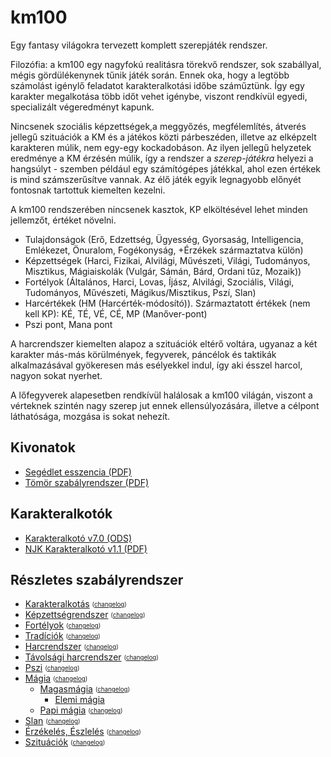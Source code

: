 # km100
Egy fantasy világokra tervezett komplett szerepjáték rendszer.

Filozófia: a km100 egy nagyfokú realitásra törekvő rendszer, sok szabállyal, mégis gördülékenynek tűnik játék során. Ennek oka, hogy a legtöbb számolást igénylő feladatot karakteralkotási időbe száműztünk. Így egy karakter megalkotása több időt vehet igénybe, viszont rendkívül egyedi, specializált végeredményt kapunk.

Nincsenek szociális képzettségek,a meggyőzés, megfélemlítés, átverés jellegű szituációk a KM és a játékos közti párbeszéden, illetve az elképzelt karakteren múlik, nem egy-egy kockadobáson. Az ilyen jellegű helyzetek eredménye a KM érzésén múlik, így a rendszer a _szerep-játékra_ helyezi a hangsúlyt - szemben például egy számítógépes játékkal, ahol ezen értékek is mind számszerűsítve vannak. Az élő játék egyik legnagyobb előnyét fontosnak tartottuk kiemelten kezelni.

A km100 rendszerében nincsenek kasztok, KP elköltésével lehet minden jellemzőt, értéket növelni. 
* Tulajdonságok (Erő, Edzettség, Ügyesség, Gyorsaság, Intelligencia, Emlékezet,
Önuralom, Fogékonyság, +Érzékek származtatva külön)
* Képzettségek (Harci, Fizikai, Alvilági, Művészeti, Világi, Tudományos, Misztikus, Mágiaiskolák (Vulgár, Sámán, Bárd, Ordani tűz, Mozaik))
* Fortélyok (Általános, Harci, Lovas, Íjász, Alvilági, Szociális, Világi, Tudományos, Művészeti, Mágikus/Misztikus, Pszí, Slan)
* Harcértékek (HM (Harcérték-módosító)). Származtatott értékek (nem kell KP): KÉ, TÉ, VÉ, CÉ, MP (Manőver-pont)
* Pszi pont, Mana pont

A harcrendszer kiemelten alapoz a szituációk eltérő voltára, ugyanaz a két karakter más-más körülmények, fegyverek, páncélok és taktikák alkalmazásával gyökeresen más esélyekkel indul, így aki ésszel harcol, nagyon sokat nyerhet.

A lőfegyverek alapesetben rendkívül halálosak a km100 világán, viszont a vérteknek szintén nagy szerep jut ennek ellensúlyozására, illetve a célpont láthatósága, mozgása is sokat nehezít.

## Kivonatok
* [Segédlet esszencia (PDF)](https://github.com/kaktusztea/km100/blob/master/km100__segedlet_v1.5.pdf)
* [Tömör szabályrendszer (PDF)](https://github.com/kaktusztea/km100/blob/master/km100__tomor_v6.0.pdf)

## Karakteralkotók
* [Karakteralkotó v7.0 (ODS)](https://github.com/kaktusztea/km100/blob/master/odt/01_km100_karakteralkotas/JK_karakteralkoto/karakteralkoto_v7.0.ods)
* [NJK Karakteralkotó v1.1 (PDF)](https://github.com/kaktusztea/km100/blob/master/km100__NJK_karlap_v1.1.pdf)

## Részletes szabályrendszer
* [Karakteralkotás](https://github.com/kaktusztea/km100/blob/master/km100_01_karakteralkotas.pdf) <sub><sup>([changelog](https://github.com/kaktusztea/km100/blob/master/_changelog/changelog_01_karakteralkotas.txt))</sub></sup>
* [Képzettségrendszer](https://github.com/kaktusztea/km100/blob/master/km100_02_kepzettsegrendszer.pdf) <sub><sup>([changelog](https://github.com/kaktusztea/km100/blob/master/_changelog/changelog_02_kepzettsegek.txt))</sub></sup>
* [Fortélyok](https://github.com/kaktusztea/km100/blob/master/km100_03_fortelyok.pdf) <sub><sup>([changelog](https://github.com/kaktusztea/km100/blob/master/_changelog/changelog_03_fortelyok.txt))</sub></sup>
* [Tradíciók](https://github.com/kaktusztea/km100/blob/master/km100_04_tradiciok.pdf) <sub><sup>([changelog](https://github.com/kaktusztea/km100/blob/master/_changelog/changelog_04_tradiciok.txt))</sub></sup>
* [Harcrendszer](https://github.com/kaktusztea/km100/blob/master/km100_05_harc.pdf) <sub><sup>([changelog](https://github.com/kaktusztea/km100/blob/master/_changelog/changelog_05_harcrendszer.txt))</sub></sup>
* [Távolsági harcrendszer](https://github.com/kaktusztea/km100/blob/master/km100_05_tavharc.pdf) <sub><sup>([changelog](https://github.com/kaktusztea/km100/blob/master/_changelog/changelog_05_tavolsagi_harc.txt))</sub></sup>
* [Pszi](https://github.com/kaktusztea/km100/blob/master/km100_06_pszi.pdf) <sub><sup>([changelog](https://github.com/kaktusztea/km100/blob/master/_changelog/changelog_07_pszi.txt))</sub></sup>
* [Mágia](https://github.com/kaktusztea/km100/blob/master/km100_07_magia__main.pdf) <sub><sup>([changelog](https://github.com/kaktusztea/km100/blob/master/_changelog/changelog_06_magia.txt))</sub></sup>
  * [Magasmágia](https://github.com/kaktusztea/km100/blob/master/km100_07_magia_magasmagia__main.pdf) <sub><sup>([changelog](https://github.com/kaktusztea/km100/blob/master/_changelog/changelog_06_magasmagia.txt))</sub></sup>
    * [Elemi mágia](https://github.com/kaktusztea/km100/blob/master/km100_07_magia_magasmagia_elemi_magia.pdf)
  * [Papi mágia](https://github.com/kaktusztea/km100/blob/master/km100_07_magia_papi.pdf) <sub><sup>([changelog](https://github.com/kaktusztea/km100/blob/master/_changelog/changelog_06_papimagia.txt))</sub></sup>
* [Slan](https://github.com/kaktusztea/km100/blob/master/km100_08_slan.pdf) <sub><sup>([changelog](https://github.com/kaktusztea/km100/blob/master/_changelog/changelog_08_slan.txt))</sub></sup>
* [Érzékelés, Észlelés](https://github.com/kaktusztea/km100/blob/master/km100_09_erzekeles_eszleles.pdf) <sub><sup>([changelog](https://github.com/kaktusztea/km100/blob/master/_changelog/changelog_09_erzekeles_eszleles.txt))</sub></sup>
* [Szituációk](https://github.com/kaktusztea/km100/blob/master/km100_10_szituaciok.pdf) <sub><sup>([changelog](https://github.com/kaktusztea/km100/blob/master/_changelog/changelog_10_szituaciok.txt))</sub></sup>
